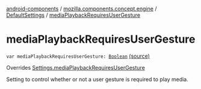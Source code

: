 [android-components](../../index.md) / [mozilla.components.concept.engine](../index.md) / [DefaultSettings](index.md) / [mediaPlaybackRequiresUserGesture](./media-playback-requires-user-gesture.md)

# mediaPlaybackRequiresUserGesture

`var mediaPlaybackRequiresUserGesture: `[`Boolean`](https://kotlinlang.org/api/latest/jvm/stdlib/kotlin/-boolean/index.html) [(source)](https://github.com/mozilla-mobile/android-components/blob/master/components/concept/engine/src/main/java/mozilla/components/concept/engine/Settings.kt#L177)

Overrides [Settings.mediaPlaybackRequiresUserGesture](../-settings/media-playback-requires-user-gesture.md)

Setting to control whether or not a user gesture is required to play media.

